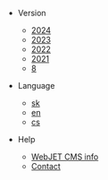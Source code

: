 * Version
  * [2024](https://docs.webjetcms.sk/latest/en/ ':ignore :target=_self')
  * [2023](https://docs.webjetcms.sk/v2023/ ':ignore :target=_self')
  * [2022](https://docs.webjetcms.sk/v2022/ ':ignore :target=_self')
  * [2021](https://docs.webjetcms.sk/v2021/ ':ignore :target=_self')
  * [8](https://docs.webjetcms.sk/v8/ ':ignore :target=_self')

* Language
  * [sk](/sk/)
  * [en](/en/)
  * [cs](/cs/)

* Help
  * [WebJET CMS info](https://www.webjetcms.com/)
  * [Contact](https://www.interway.sk/en/contact/)